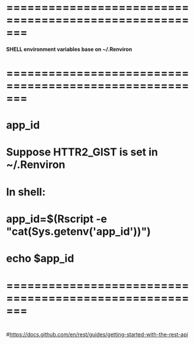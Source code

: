 # =======================================================
####    SHELL environment variables base on ~/.Renviron
# =======================================================
# app_id
# 
#   Suppose HTTR2_GIST is set in ~/.Renviron
# In shell:
#      app_id=$(Rscript -e "cat(Sys.getenv('app_id'))") 
#       echo $app_id
# =======================================================
#
#https://docs.github.com/en/rest/guides/getting-started-with-the-rest-api
